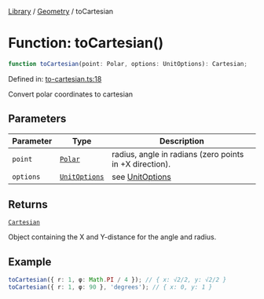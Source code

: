 <!-- markdownlint-disable -->
<!-- cspell: disable -->
[Library](../index.md) / [Geometry](./index.md) / toCartesian

# Function: toCartesian()

```ts
function toCartesian(point: Polar, options: UnitOptions): Cartesian;
```

Defined in: [to-cartesian.ts:18](https://github.com/technobuddha/library/blob/main/src/to-cartesian.ts#L18)

Convert polar coordinates to cartesian

## Parameters

| Parameter | Type | Description |
| ------ | ------ | ------ |
| `point` | [`Polar`](Polar.md) | radius, angle in radians (zero points in +X direction). |
| `options` | [`UnitOptions`](UnitOptions.md) | see [UnitOptions](UnitOptions.md) |

## Returns

[`Cartesian`](Cartesian.md)

Object containing the X and Y-distance for the angle and radius.

## Example

```typescript
toCartesian({ r: 1, φ: Math.PI / 4 }); // { x: √2/2, y: √2/2 }
toCartesian({ r: 1, φ: 90 }, 'degrees'); // { x: 0, y: 1 }
```


